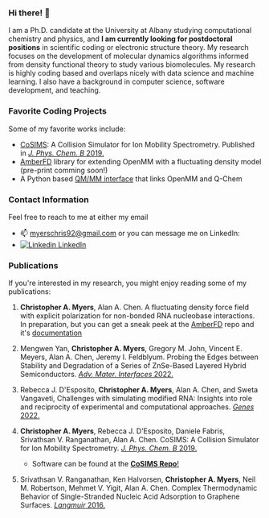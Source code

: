 ### Hi there! 👋

I am a Ph.D. candidate at the University at Albany studying computational chemistry and physics, and **I am currently looking for postdoctoral positions** in scientific coding or electronic structure theory. My research focuses on the development of molecular dynamics algorithms informed from density functional theory to study various biomolecules. My research is highly coding based and overlaps nicely with data science and machine learning.
I also have a background in computer science, software development, and teaching.


### Favorite Coding Projects
Some of my favorite works include:
* [CoSIMS](https://github.com/ChristopherAMyers/CoSIMS): A Collision Simulator for Ion Mobility Spectrometry. Published in [*J. Phys. Chem. B* 2019.](https://doi.org/10.1021/acs.jpcb.9b01018)
* [AmberFD](https://github.com/ChristopherAMyers/AmberFD) library for extending OpenMM with a fluctuating density model (pre-print comming soon!)
* A Python based [QM/MM interface](https://github.com/ChristopherAMyers/QM_MM_Simulations) that links OpenMM and Q-Chem

### Contact Information
Feel free to reach to me at either my email
* 📫 myerschris92@gmail.com or you can message me on LinkedIn:
* [![Linkedin](https://i.stack.imgur.com/gVE0j.png) LinkedIn](www.linkedin.com/in/christopher-myers-35b598125)

### Publications
If you're interested in my research, you might enjoy reading some of my publications:

1. **Christopher A. Myers**, Alan A. Chen. A fluctuating density force field with explicit polarization for non-bonded RNA nucleobase interactions. In preparation, but you can get a sneak peek at the [AmberFD](https://github.com/ChristopherAMyers/AmberFD) repo and it's [documentation](https://christopheramyers.github.io/AmberFD_Documentation/html/index.html)

2. Mengwen Yan, **Christopher A. Myers**, Gregory M. John, Vincent E. Meyers, Alan A. Chen, Jeremy I. Feldblyum. Probing the Edges between Stability and Degradation of a Series of ZnSe-Based Layered Hybrid Semiconductors. [*Adv. Mater. Interfaces* 2022.](https://doi.org/10.1002/admi.202200347)

3. Rebecca J. D'Esposito, **Christopher A. Myers**, Alan A. Chen, and Sweta Vangaveti, Challenges with simulating modified RNA: Insights into role and reciprocity of experimental and computational approaches. [*Genes* 2022.](https://doi.org/10.3390/genes13030540)

4. **Christopher A. Myers**, Rebecca J. D’Esposito, Daniele Fabris, Srivathsan V. Ranganathan, Alan A. Chen. CoSIMS: A Collision Simulator for Ion Mobility Spectrometry. [*J. Phys. Chem. B* 2019.](https://doi.org/10.1021/acs.jpcb.9b01018)
    - Software can be found at the [**CoSIMS Repo**!](https://github.com/ChristopherAMyers/CoSIMS)

5. Srivathsan V. Ranganathan, Ken Halvorsen, **Christopher A. Myers**, Neil M. Robertson, Mehmet V. Yigit, Alan A. Chen. Complex Thermodynamic Behavior of Single-Stranded Nucleic Acid Adsorption to Graphene Surfaces. [*Langmuir* 2016.](https://doi.org/10.1021/acs.langmuir.6b00456)



<!--
**ChristopherAMyers/ChristopherAMyers** is a ✨ _special_ ✨ repository because its `README.md` (this file) appears on your GitHub profile.

Here are some ideas to get you started:

- 🔭 I’m currently working on ...
- 🌱 I’m currently learning ...
- 👯 I’m looking to collaborate on ...
- 🤔 I’m looking for help with ...
- 💬 Ask me about ...
- 📫 How to reach me: ...
- 😄 Pronouns: ...
- ⚡ Fun fact: ...
-->
